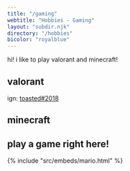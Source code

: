```yaml
---
title: "/gaming"
webtitle: "Hobbies - Gaming"
layout: "subdir.njk"
directory: "/hobbies"
bicolor: "royalblue"
---
```


hi! i like to play valorant and minecraft!

## valorant
ign: [toasted#2018]()

## minecraft

## play a game right here!
{% include "src/embeds/mario.html" %}